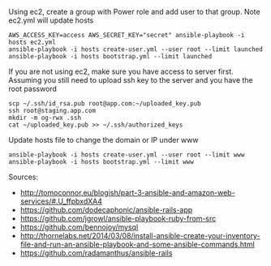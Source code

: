 

Using ec2, create a group with Power role and add user to that group. Note ec2.yml will update hosts
```
AWS_ACCESS_KEY=access AWS_SECRET_KEY="secret" ansible-playbook -i hosts ec2.yml
ansible-playbook -i hosts create-user.yml --user root --limit launched
ansible-playbook -i hosts bootstrap.yml --limit launched
```

If you are not using ec2, make sure you have access to server first.
Assuming you still need to upload ssh key to the server and you have the root password
```
scp ~/.ssh/id_rsa.pub root@app.com:~/uploaded_key.pub
ssh root@staging.app.com
mkdir -m og-rwx .ssh
cat ~/uploaded_key.pub >> ~/.ssh/authorized_keys
```

Update hosts file to change the domain or IP under www
```
ansible-playbook -i hosts create-user.yml --user root --limit www
ansible-playbook -i hosts bootstrap.yml --limit www
```


Sources:
* http://tomoconnor.eu/blogish/part-3-ansible-and-amazon-web-services/#.U_ffpbxdXA4
* https://github.com/dodecaphonic/ansible-rails-app
* https://github.com/jgrowl/ansible-playbook-ruby-from-src
* https://github.com/bennojoy/mysql
* http://thornelabs.net/2014/03/08/install-ansible-create-your-inventory-file-and-run-an-ansible-playbook-and-some-ansible-commands.html
* https://github.com/radamanthus/ansible-rails
